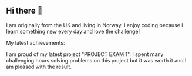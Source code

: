 ## Hi there 👋

<!--
**lem31/lem31** is a ✨ _special_ ✨ repository because its `README.md` (this file) appears on your GitHub profile.


- 🔭 I’m currently working on a portfolio website :-)
- 🌱 I’m currently learning something new every day!
- 💬 Ask me about anything!
- 📫 How to reach me: lemeyer.no@gmail.com
- ⚡ Fun fact: I can speak 4 languages, as well as write code in 3 
-->


I am originally from the UK and living in Norway. 
I enjoy coding because I learn something new every day and love the challenge! 

My latest achievements: 

I am proud of my latest project "PROJECT EXAM 1".
I spent many challenging hours solving problems on this project but it was worth it and I am pleased with the result. 
